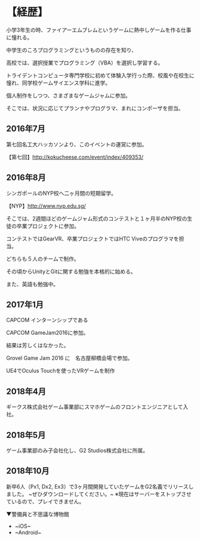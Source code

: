 # 【経歴】

小学3年生の時、ファイアーエムブレムというゲームに熱中しゲームを作る仕事に憧れる。

中学生のころプログラミングというものの存在を知り、

高校では、選択授業でプログラミング（VBA）を選択し学習する。

トライデントコンピュータ専門学校に初めて体験入学行った際、校風や在校生に憧れ、同学校ゲームサイエンス学科に進学。

個人制作をしつつ、さまざまなゲームジャムに参加。

そこでは、状況に応じてプランナやプログラマ、まれにコンポーザを担当。


## 2016年7月

第七回名工大ハッカソンより、このイベントの運営に参加。

【第七回】http://kokucheese.com/event/index/409353/


## 2016年8月

シンガポールのNYP校へ二ヶ月間の短期留学。

【NYP】http://www.nyp.edu.sg/

そこでは、2週間ほどのゲームジャム形式のコンテストと１ヶ月半のNYP校の生徒の卒業プロジェクトに参加。

コンテストではGearVR、卒業プロジェクトではHTC Viveのプログラマを担当。

どちらも５人のチームで制作。

その頃からUnityとGitに関する勉強を本格的に始める。

また、英語も勉強中。


## 2017年1月

CAPCOM インターンシップである

CAPCOM GameJam2016に参加。

結果は芳しくはなかった。

Grovel Game Jam 2016 に　名古屋柳橋会場で参加。

UE4でOculus Touchを使ったVRゲームを制作


## 2018年4月

ギークス株式会社ゲーム事業部にスマホゲームのフロントエンジニアとして入社。


## 2018年5月

ゲーム事業部のみ子会社化し、G2 Studios株式会社に所属。


## 2018年10月

新卒6人（Px1, Dx2, Ex3）で3ヶ月間開発していたゲームをG2名義でリリースしました。
~ぜひダウンロードしてください。~ ※現在はサーバーをストップさせているので、プレイできません。

▼警備員と不思議な博物館
* ~iOS~
* ~Android~
